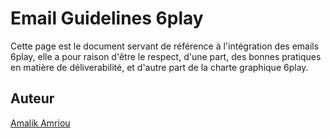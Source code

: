 # Email Guidelines 6play
Cette page est le document servant de référence à l'intégration des emails 6play, elle a pour raison d'être le respect, d'une part, des bonnes pratiques en matière de déliverabilité, et d'autre part de la charte graphique 6play.
## Auteur
[Amalik Amriou](https://github.com/amalik)
